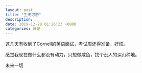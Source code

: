 ```yaml
---
layout: post
title: "生无可恋"
description: 
date: 2019-12-28 01:26:23 +0800
categories: 日记
---
```


这几天有收到了Cornell的英语面试，考试周还得准备，好烦。

感觉我现在做什么都没有动力，只想做咸鱼，找个没人的深山种地。

未来一切
